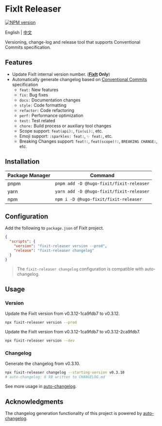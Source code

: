 # FixIt Releaser

[![NPM version](https://img.shields.io/npm/v/@hugo-fixit/fixit-releaser.svg)](https://www.npmjs.com/package/@hugo-fixit/fixit-releaser)

English | [中文](/README.md)

Versioning, change-log and release tool that supports Conventional Commits specification.

## Features

- Update FixIt internal version number. (**[FixIt](https://github.com/hugo-fixit/FixIt) Only**)
- Automatically generate changelog based on [Conventional Commits](https://www.conventionalcommits.org/en/v1.0.0/) specification
  - `feat:` New features
  - `fix:` Bug fixes
  - `docs:` Documentation changes
  - `style:` Code formatting
  - `refactor:` Code refactoring
  - `perf:` Performance optimization
  - `test:` Test related
  - `chore:` Build process or auxiliary tool changes
  - Scope support: `feat(api):`, `fix(ui):`, etc.
  - Emoji support: `:sparkles: feat:`, `✨ feat:`, etc.
  - Breaking Changes support: `feat!:`, `feat(scope)!:`, `BREAKING CHANGE:`, etc.

## Installation

| Package Manager | Command                                  |
| --------------- | ---------------------------------------- |
| pnpm            | `pnpm add -D @hugo-fixit/fixit-releaser` |
| yarn            | `yarn add -D @hugo-fixit/fixit-releaser` |
| npm             | `npm i -D @hugo-fixit/fixit-releaser`    |

## Configuration

Add the following to `package.json` of FixIt project.

```json
{
  "scripts": {
    "version": "fixit-releaser version --prod",
    "release": "fixit-releaser changelog"
  }
}
```

> The `fixit-releaser changelog` configuration is compatible with auto-changelog.

## Usage

### Version

Update the FixIt version from v0.3.12-1ca9fdb7 to v0.3.12.

```bash
npx fixit-releaser version --prod
```

Update the FixIt version from v0.3.12-1ca9fdb7 to v0.3.12-2ca9fdb7.

```bash
npx fixit-releaser version --dev
```

### Changelog

Generate the changelog from v0.3.10.

```bash
npx fixit-releaser changelog --starting-version v0.3.10
# auto-changelog: 6 kB written to CHANGELOG.md
```

See more usage in [auto-changelog](https://github.com/cookpete/auto-changelog).

## Acknowledgments

The changelog generation functionality of this project is powered by [auto-changelog](https://github.com/cookpete/auto-changelog).
